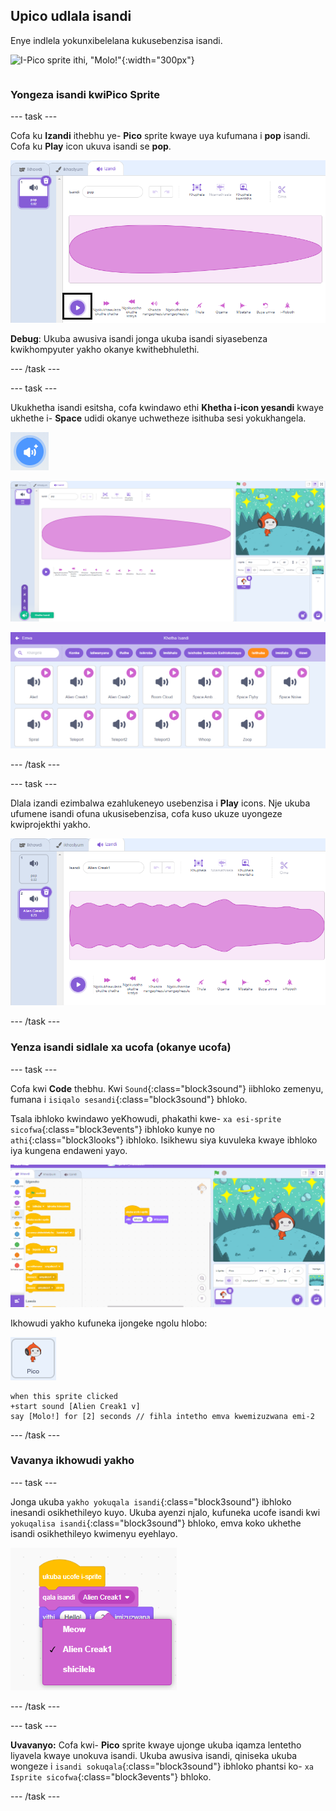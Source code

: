 ## Upico udlala isandi

<div style="display: flex; flex-wrap: wrap">
<div style="flex-basis: 200px; flex-grow: 1; margin-right: 15px;">
Enye indlela yokunxibelelana kukusebenzisa isandi.
</div>
<div>

![I-Pico sprite ithi, "Molo!"](imifanekiso/pico-step2.png){:width="300px"}

</div>
</div>

### Yongeza isandi kwiPico Sprite

--- task ---

Cofa ku **Izandi** ithebhu ye- **Pico** sprite kwaye uya kufumana i **pop** isandi. Cofa ku **Play** icon ukuva isandi se **pop**.

![Ukudlala iSound ye pop kwi Sound thebhu.](images/pico-sound-play.png)

**Debug**: Ukuba awusiva isandi jonga ukuba isandi siyasebenza kwikhompyuter yakho okanye kwithebhulethi.

--- /task ---

--- task ---

Ukukhetha isandi esitsha, cofa kwindawo ethi **Khetha i-icon yesandi** kwaye ukhethe i- **Space** udidi okanye uchwetheze isithuba sesi yokukhangela.

!['Khetha iSound' icon.](images/sound-button.png)

![Umhleli we-Scratch 'Khetha iSound' ephawulweyo.](images/pico-choose-sound.png)

![Udidi 'lweSithuba' kwiThala leencwadi leSandi.](images/pico-space-category.png)

--- /task ---

--- task ---

Dlala izandi ezimbalwa ezahlukeneyo usebenzisa i **Play** icons. Nje ukuba ufumene isandi ofuna ukusisebenzisa, cofa kuso ukuze uyongeze kwiprojekthi yakho.

![Umzekelo wesandi (isandi se-Alien Creak1) esiboniswe ngezantsi kwesandi sepop kwithebhu yeZandi.](images/pico-inserted-sound.png)

--- /task ---

### Yenza isandi sidlale xa ucofa (okanye ucofa)

--- task ---

Cofa kwi **Code** thebhu. Kwi `Sound`{:class="block3sound"} iibhloko zemenyu, fumana i `isiqalo sesandi`{:class="block3sound"} bhloko.

Tsala ibhloko kwindawo yeKhowudi, phakathi kwe- `xa esi-sprite sicofwa`{:class="block3events"} ibhloko kunye no `athi`{:class="block3looks"} ibhloko. Isikhewu siya kuvuleka kwaye ibhloko iya kungena endaweni yayo.

![Ibhloko 'yesandi sokuqala' esongezwa phakathi kweebhloko ezimbini.](images/pico-insert-block.gif)

Ikhowudi yakho kufuneka ijongeke ngolu hlobo:

![I-Pico sprite.](images/pico-sprite.png)

```blocks3
when this sprite clicked
+start sound [Alien Creak1 v] 
say [Molo!] for [2] seconds // fihla intetho emva kwemizuzwana emi-2
```

--- /task ---

### Vavanya ikhowudi yakho

--- task ---

Jonga ukuba `yakho yokuqala isandi`{:class="block3sound"} ibhloko inesandi osikhethileyo kuyo. Ukuba ayenzi njalo, kufuneka ucofe isandi kwi `yokuqalisa isandi`{:class="block3sound"} bhloko, emva koko ukhethe isandi osikhethileyo kwimenyu eyehlayo.

![Ukucofa kwisandi seAlien Creak1 kwimenyu eyehlayo ngaphakathi kwebhloko 'yokuqala isandi'.](images/pico-sound-menu.png)

--- /task ---

--- task ---

**Uvavanyo:** Cofa kwi- **Pico** sprite kwaye ujonge ukuba iqamza lentetho liyavela kwaye unokuva isandi. Ukuba awusiva isandi, qiniseka ukuba wongeze i `isandi sokuqala`{:class="block3sound"} ibhloko phantsi ko- `xa Isprite sicofwa`{:class="block3events"} bhloko.

--- /task ---

